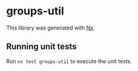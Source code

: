 # groups-util

This library was generated with [Nx](https://nx.dev).

## Running unit tests

Run `nx test groups-util` to execute the unit tests.
